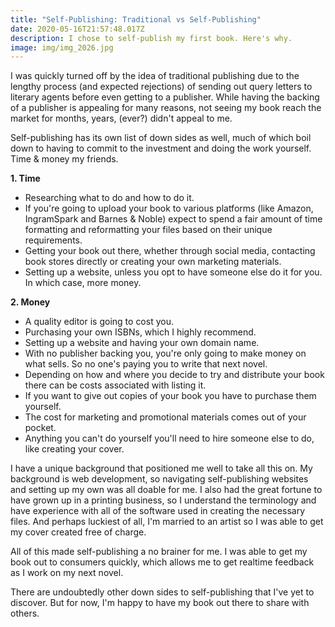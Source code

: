 ```yaml
---
title: "Self-Publishing: Traditional vs Self-Publishing"
date: 2020-05-16T21:57:48.017Z
description: I chose to self-publish my first book. Here's why.
image: img/img_2026.jpg
---
```

I was quickly turned off by the idea of traditional publishing due to the lengthy process (and expected rejections) of sending out query letters to literary agents before even getting to a publisher. While having the backing of a publisher is appealing for many reasons, not seeing my book reach the market for months, years, (ever?) didn't appeal to me.

Self-publishing has its own list of down sides as well, much of which boil down to having to commit to the investment and doing the work yourself. Time & money my friends.

**1. Time**

* Researching what to do and how to do it.
* If you're going to upload your book to various platforms (like Amazon, IngramSpark and Barnes & Noble) expect to spend a fair amount of time formatting and reformatting your files based on their unique requirements.
* Getting your book out there, whether through social media, contacting book stores directly or creating your own marketing materials.
* Setting up a website, unless you opt to have someone else do it for you. In which case, more money.

**2. Money**

* A quality editor is going to cost you.
* Purchasing your own ISBNs, which I highly recommend.
* Setting up a website and having your own domain name.
* With no publisher backing you, you're only going to make money on what sells. So no one's paying you to write that next novel.
* Depending on how and where you decide to try and distribute your book there can be costs associated with listing it.
* If you want to give out copies of your book you have to purchase them yourself.
* The cost for marketing and promotional materials comes out of your pocket.
* Anything you can't do yourself you'll need to hire someone else to do, like creating your cover.

I have a unique background that positioned me well to take all this on. My background is web development, so navigating self-publishing websites and setting up my own was all doable for me. I also had the great fortune to have grown up in a printing business, so I understand the terminology and have experience with all of the software used in creating the necessary files. And perhaps luckiest of all, I'm married to an artist so I was able to get my cover created free of charge.

All of this made self-publishing a no brainer for me. I was able to get my book out to consumers quickly, which allows me to get realtime feedback as I work on my next novel. 

There are undoubtedly other down sides to self-publishing that I've yet to discover. But for now, I'm happy to have my book out there to share with others.
